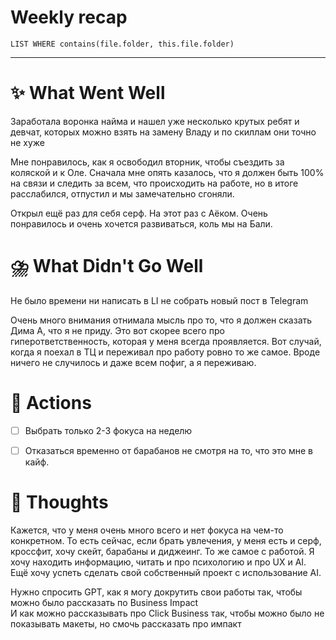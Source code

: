 # Weekly recap
``` dataview
LIST WHERE contains(file.folder, this.file.folder)

```



---
# ✨ What Went Well

Заработала воронка найма и нашел уже несколько крутых ребят и девчат, которых можно взять на замену Владу и по скиллам они точно не хуже

Мне понравилось, как я освободил вторник, чтобы съездить за коляской и к Оле. Сначала мне опять казалось, что я должен быть 100% на связи и следить за всем, что происходить на работе, но в итоге расслабился, отпустил и мы замечательно сгоняли.

Открыл ещё раз для себя серф. На этот раз с Аёком. Очень понравилось и очень хочется развиваться, коль мы на Бали. 


#  ⛈️ What Didn't Go Well

Не было времени ни написать в LI не собрать новый пост в Telegram 

Очень много внимания отнимала мысль про то, что я должен сказать Дима А, что я не приду. Это вот скорее всего про гиперответственность, которая у меня всегда проявляется. Вот случай, когда я поехал в ТЦ и переживал про работу ровно то же самое. Вроде ничего не случилось и даже всем пофиг, а я переживаю. 


# 💫 Actions

- [ ] Выбрать только 2-3 фокуса на неделю
- [ ] Отказаться временно от барабанов не смотря на то, что это мне в кайф.


# 🤔 Thoughts 
Кажется, что у меня очень много всего и нет фокуса на чем-то конкретном. 
То есть сейчас, если брать увлечения, у меня есть и серф, кроссфит, хочу скейт, барабаны и диджеинг. То же самое с работой. Я хочу находить информацию, читать и про психологию и про UX и AI. Ещё хочу успеть сделать свой собственный проект с использование AI.

Нужно спросить GPT, как я могу докрутить свои работы так, чтобы можно было рассказать по Business Impact  
И как можно рассказывать про Click Business так, чтобы можно было не показывать макеты, но смочь рассказать про импакт